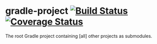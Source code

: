 gradle-project [![Build Status](https://travis-ci.org/mtransitapps/gradle-project.svg?branch=mmathieum)](https://travis-ci.org/mtransitapps/gradle-project) [![Coverage Status](https://img.shields.io/coveralls/mtransitapps/gradle-project.svg?branch=mmathieum)](https://coveralls.io/r/mtransitapps/gradle-project)
==============

The root Gradle project containing [all] other projects as submodules.
